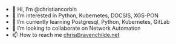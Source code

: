 - 👋 Hi, I’m @christiancorbin
- 👀 I’m interested in Python, Kubernetes, DOCSIS, XGS-PON
- 🌱 I’m currently learning Postgresql, Python, Kubernetes, GitLab
- 💞️ I’m looking to collaborate on Network Automation
- 📫 How to reach me chris@ravenchilde.net

<!---
christiancorbin/christiancorbin is a ✨ special ✨ repository because its `README.md` (this file) appears on your GitHub profile.
You can click the Preview link to take a look at your changes.
--->
